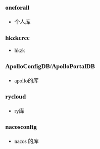 <span  style="font-family: Simsun,serif; font-size: 17px; ">

### oneforall

- 个人库

### hkzkcrcc

- hkzk

### ApolloConfigDB/ApolloPortalDB

- apollo的库

### rycloud

- ry库

### nacosconfig

- nacos 的库

</span>